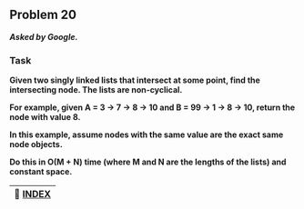 ## Problem 20
***Asked by Google.***
### Task
**Given two singly linked lists that intersect at some point, find the intersecting node. The lists are non-cyclical.**

**For example, given A = 3 -> 7 -> 8 -> 10 and B = 99 -> 1 -> 8 -> 10, return the node with value 8.**

**In this example, assume nodes with the same value are the exact same node objects.**

**Do this in O(M + N) time (where M and N are the lengths of the lists) and constant space.**

|**:file_folder: [INDEX](https://github.com/theInvincible/Daily-Coding-Problem/blob/master/Collection/INDEX.md)**|
|----------------------------------------------------------------------------------------------------------------|
